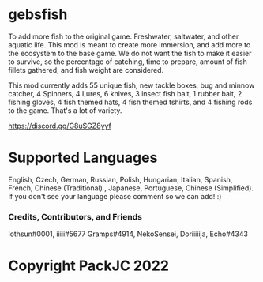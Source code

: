 # gebsfish

To add more fish to the original game. Freshwater, saltwater, and other aquatic life. This mod is meant to create more immersion, and add more to the ecosystem to the base game. We do not want the fish to make it easier to survive, so the percentage of catching, time to prepare, amount of fish fillets gathered, and fish weight are considered. 

This mod currently adds 55 unique fish, new tackle boxes, bug and minnow catcher, 4 Spinners, 4 Lures, 6 knives, 3 insect fish bait, 1 rubber bait, 2 fishing gloves, 4 fish themed hats, 4 fish themed tshirts, and 4 fishing rods to the game. That's a lot of variety.

https://discord.gg/G8uSGZ8yyf

# Supported Languages
English, Czech, German, Russian, Polish, Hungarian, Italian, Spanish, French, Chinese (Traditional) , Japanese, Portuguese, Chinese (Simplified). If you don't see your language please comment so we can add! :)

### Credits, Contributors, and Friends

lothsun#0001,
iiiii#5677
Gramps#4914,
NekoSensei,
Doriiiiija,
Echo#4343

# Copyright PackJC 2022